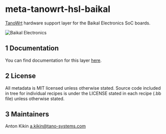 # meta-tanowrt-hsl-baikal

[TanoWrt](https://github.com/tano-systems/meta-tanowrt) hardware support layer for the Baikal Electronics SoC boards.

![Baikal Electronics](../docs/common/images/logos/baikal-electronics.png)

## 1 Documentation

You can find documentation for this layer [here](https://tano-systems.github.io/meta-tanowrt/layers/meta-tanowrt-hsl-baikal).

## 2 License

All metadata is MIT licensed unless otherwise stated. Source code included in tree for individual recipes is under the LICENSE stated in each recipe (.bb file) unless otherwise stated.

## 3 Maintainers

Anton Kikin <a.kikin@tano-systems.com>
